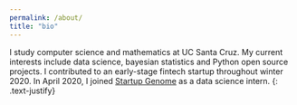 ```yaml
---
permalink: /about/
title: "bio"
---
```


I study computer science and mathematics at UC Santa Cruz. My current interests include data science, bayesian statistics and Python open source projects.
I contributed to an early-stage fintech startup throughout winter 2020. In April 2020, I joined [Startup Genome](https://startupgenome.com/) as a data science intern.
{: .text-justify}

